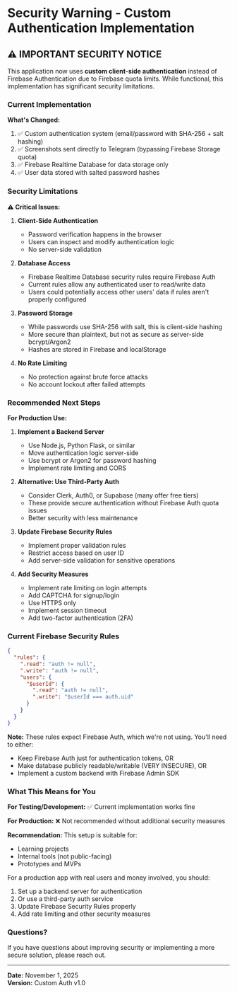 # Security Warning - Custom Authentication Implementation

## ⚠️ IMPORTANT SECURITY NOTICE

This application now uses **custom client-side authentication** instead of Firebase Authentication due to Firebase quota limits. While functional, this implementation has significant security limitations.

### Current Implementation

**What's Changed:**
1. ✅ Custom authentication system (email/password with SHA-256 + salt hashing)
2. ✅ Screenshots sent directly to Telegram (bypassing Firebase Storage quota)
3. ✅ Firebase Realtime Database for data storage only
4. ✅ User data stored with salted password hashes

### Security Limitations

**⚠️ Critical Issues:**

1. **Client-Side Authentication**
   - Password verification happens in the browser
   - Users can inspect and modify authentication logic
   - No server-side validation

2. **Database Access**
   - Firebase Realtime Database security rules require Firebase Auth
   - Current rules allow any authenticated user to read/write data
   - Users could potentially access other users' data if rules aren't properly configured

3. **Password Storage**
   - While passwords use SHA-256 with salt, this is client-side hashing
   - More secure than plaintext, but not as secure as server-side bcrypt/Argon2
   - Hashes are stored in Firebase and localStorage

4. **No Rate Limiting**
   - No protection against brute force attacks
   - No account lockout after failed attempts

### Recommended Next Steps

**For Production Use:**

1. **Implement a Backend Server**
   - Use Node.js, Python Flask, or similar
   - Move authentication logic server-side
   - Use bcrypt or Argon2 for password hashing
   - Implement rate limiting and CORS

2. **Alternative: Use Third-Party Auth**
   - Consider Clerk, Auth0, or Supabase (many offer free tiers)
   - These provide secure authentication without Firebase Auth quota issues
   - Better security with less maintenance

3. **Update Firebase Security Rules**
   - Implement proper validation rules
   - Restrict access based on user ID
   - Add server-side validation for sensitive operations

4. **Add Security Measures**
   - Implement rate limiting on login attempts
   - Add CAPTCHA for signup/login
   - Use HTTPS only
   - Implement session timeout
   - Add two-factor authentication (2FA)

### Current Firebase Security Rules

```json
{
  "rules": {
    ".read": "auth != null",
    ".write": "auth != null",
    "users": {
      "$userId": {
        ".read": "auth != null",
        ".write": "$userId === auth.uid"
      }
    }
  }
}
```

**Note:** These rules expect Firebase Auth, which we're not using. You'll need to either:
- Keep Firebase Auth just for authentication tokens, OR
- Make database publicly readable/writable (VERY INSECURE), OR
- Implement a custom backend with Firebase Admin SDK

### What This Means for You

**For Testing/Development:** ✅ Current implementation works fine

**For Production:** ❌ Not recommended without additional security measures

**Recommendation:** This setup is suitable for:
- Learning projects
- Internal tools (not public-facing)
- Prototypes and MVPs

For a production app with real users and money involved, you should:
1. Set up a backend server for authentication
2. Or use a third-party auth service
3. Update Firebase Security Rules properly
4. Add rate limiting and other security measures

### Questions?

If you have questions about improving security or implementing a more secure solution, please reach out.

---

**Date:** November 1, 2025  
**Version:** Custom Auth v1.0
